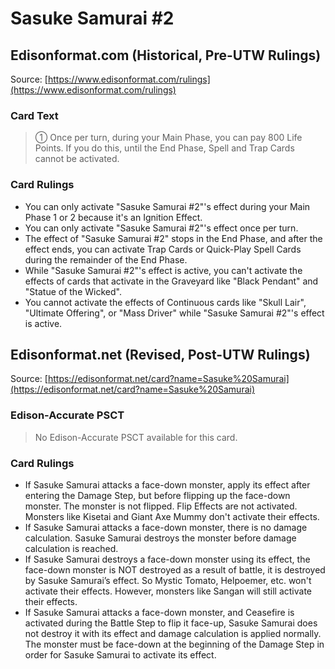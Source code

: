 # Sasuke Samurai #2

## Edisonformat.com (Historical, Pre-UTW Rulings)

Source: [https://www.edisonformat.com/rulings](https://www.edisonformat.com/rulings)

### Card Text

> ① Once per turn, during your Main Phase, you can pay 800 Life Points. If you do this, until the End Phase, Spell and Trap Cards cannot be activated.

### Card Rulings

*   You can only activate "Sasuke Samurai #2"'s effect during your Main Phase 1 or 2 because it's an Ignition Effect.
*   You can only activate "Sasuke Samurai #2"'s effect once per turn.
*   The effect of "Sasuke Samurai #2" stops in the End Phase, and after the effect ends, you can activate Trap Cards or Quick-Play Spell Cards during the remainder of the End Phase.
*   While "Sasuke Samurai #2"'s effect is active, you can't activate the effects of cards that activate in the Graveyard like "Black Pendant" and "Statue of the Wicked".
*   You cannot activate the effects of Continuous cards like "Skull Lair", "Ultimate Offering", or "Mass Driver" while "Sasuke Samurai #2"'s effect is active.

## Edisonformat.net (Revised, Post-UTW Rulings)

Source: [https://edisonformat.net/card?name=Sasuke%20Samurai](https://edisonformat.net/card?name=Sasuke%20Samurai)

### Edison-Accurate PSCT

> No Edison-Accurate PSCT available for this card.

### Card Rulings

*   If Sasuke Samurai attacks a face-down monster, apply its effect after entering the Damage Step, but before flipping up the face-down monster. The monster is not flipped. Flip Effects are not activated. Monsters like Kisetai and Giant Axe Mummy don't activate their effects.
*   If Sasuke Samurai attacks a face-down monster, there is no damage calculation. Sasuke Samurai destroys the monster before damage calculation is reached.
*   If Sasuke Samurai destroys a face-down monster using its effect, the face-down monster is NOT destroyed as a result of battle, it is destroyed by Sasuke Samurai’s effect. So Mystic Tomato, Helpoemer, etc. won't activate their effects. However, monsters like Sangan will still activate their effects.
*   If Sasuke Samurai attacks a face-down monster, and Ceasefire is activated during the Battle Step to flip it face-up, Sasuke Samurai does not destroy it with its effect and damage calculation is applied normally. The monster must be face-down at the beginning of the Damage Step in order for Sasuke Samurai to activate its effect.
            